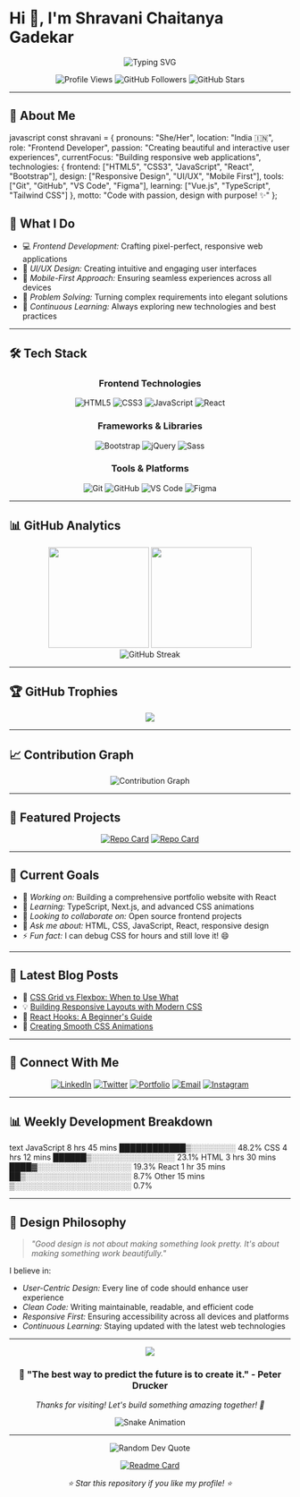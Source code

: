# Hi 👋, I'm Shravani Chaitanya Gadekar

<div align="center">
  <img src="https://readme-typing-svg.herokuapp.com?font=Fira+Code&size=28&duration=3000&pause=1000&color=FF6B9D&center=true&vCenter=true&width=600&lines=A+passionate+frontend+developer;From+India+%F0%9F%87%AE%F0%9F%87%B3;Creating+beautiful+web+experiences;Always+learning+new+technologies" alt="Typing SVG" />
</div>

<div align="center">
  
![Profile Views](https://komarev.com/ghpvc/?username=17shravani&label=Profile%20views&color=ff6b9d&style=for-the-badge)
![GitHub Followers](https://img.shields.io/github/followers/17shravani?logo=github&style=for-the-badge&color=ff6b9d)
![GitHub Stars](https://img.shields.io/github/stars/17shravani?logo=github&style=for-the-badge&color=ff6b9d)

</div>

---

## 🌟 About Me

javascript
const shravani = {
    pronouns: "She/Her",
    location: "India 🇮🇳",
    role: "Frontend Developer",
    passion: "Creating beautiful and interactive user experiences",
    currentFocus: "Building responsive web applications",
    technologies: {
        frontend: ["HTML5", "CSS3", "JavaScript", "React", "Bootstrap"],
        design: ["Responsive Design", "UI/UX", "Mobile First"],
        tools: ["Git", "GitHub", "VS Code", "Figma"],
        learning: ["Vue.js", "TypeScript", "Tailwind CSS"]
    },
    motto: "Code with passion, design with purpose! ✨"
};


## 🚀 What I Do

- 💻 *Frontend Development:* Crafting pixel-perfect, responsive web applications
- 🎨 *UI/UX Design:* Creating intuitive and engaging user interfaces  
- 📱 *Mobile-First Approach:* Ensuring seamless experiences across all devices
- 🔧 *Problem Solving:* Turning complex requirements into elegant solutions
- 🌱 *Continuous Learning:* Always exploring new technologies and best practices

---

## 🛠 Tech Stack

<div align="center">

### Frontend Technologies
![HTML5](https://img.shields.io/badge/HTML5-E34F26?style=for-the-badge&logo=html5&logoColor=white)
![CSS3](https://img.shields.io/badge/CSS3-1572B6?style=for-the-badge&logo=css3&logoColor=white)
![JavaScript](https://img.shields.io/badge/JavaScript-F7DF1E?style=for-the-badge&logo=javascript&logoColor=black)
![React](https://img.shields.io/badge/React-20232A?style=for-the-badge&logo=react&logoColor=61DAFB)

### Frameworks & Libraries
![Bootstrap](https://img.shields.io/badge/Bootstrap-563D7C?style=for-the-badge&logo=bootstrap&logoColor=white)
![jQuery](https://img.shields.io/badge/jQuery-0769AD?style=for-the-badge&logo=jquery&logoColor=white)
![Sass](https://img.shields.io/badge/Sass-CC6699?style=for-the-badge&logo=sass&logoColor=white)

### Tools & Platforms
![Git](https://img.shields.io/badge/Git-F05032?style=for-the-badge&logo=git&logoColor=white)
![GitHub](https://img.shields.io/badge/GitHub-100000?style=for-the-badge&logo=github&logoColor=white)
![VS Code](https://img.shields.io/badge/VS_Code-007ACC?style=for-the-badge&logo=visual-studio-code&logoColor=white)
![Figma](https://img.shields.io/badge/Figma-F24E1E?style=for-the-badge&logo=figma&logoColor=white)

</div>

---

## 📊 GitHub Analytics

<div align="center">
  <img height="180em" src="https://github-readme-stats.vercel.app/api?username=17shravani&show_icons=true&theme=radical&include_all_commits=true&count_private=true&border_color=ff6b9d&bg_color=0d1117&title_color=ff6b9d&icon_color=ff6b9d"/>
  <img height="180em" src="https://github-readme-stats.vercel.app/api/top-langs/?username=17shravani&layout=compact&theme=radical&border_color=ff6b9d&bg_color=0d1117&title_color=ff6b9d"/>
</div>

<div align="center">
  <img src="https://github-readme-streak-stats.herokuapp.com/?user=17shravani&theme=radical&border=ff6b9d&ring=ff6b9d&fire=ff6b9d&currStreakLabel=ff6b9d" alt="GitHub Streak"/>
</div>

---

## 🏆 GitHub Trophies

<div align="center">
  <img src="https://github-profile-trophy.vercel.app/?username=17shravani&theme=radical&no-frame=true&no-bg=true&margin-w=4&row=1&column=6"/>
</div>

---

## 📈 Contribution Graph

<div align="center">
  <img src="https://github-readme-activity-graph.vercel.app/graph?username=17shravani&theme=react-dark&bg_color=0d1117&color=ff6b9d&line=ff6b9d&point=ffffff&area=true&hide_border=true" alt="Contribution Graph"/>
</div>

---

## 💼 Featured Projects

<div align="center">

[![Repo Card](https://github-readme-stats.vercel.app/api/pin/?username=17shravani&repo=responsive-portfolio&theme=radical&border_color=ff6b9d&bg_color=0d1117&title_color=ff6b9d)](https://github.com/17shravani/responsive-portfolio)
[![Repo Card](https://github-readme-stats.vercel.app/api/pin/?username=17shravani&repo=react-todo-app&theme=radical&border_color=ff6b9d&bg_color=0d1117&title_color=ff6b9d)](https://github.com/17shravani/react-todo-app)

</div>

---

## 🎯 Current Goals

- 🔭 *Working on:* Building a comprehensive portfolio website with React
- 🌱 *Learning:* TypeScript, Next.js, and advanced CSS animations
- 👯 *Looking to collaborate on:* Open source frontend projects
- 💬 *Ask me about:* HTML, CSS, JavaScript, React, responsive design
- ⚡ *Fun fact:* I can debug CSS for hours and still love it! 😄

---

## 📝 Latest Blog Posts

<!-- BLOG-POST-LIST:START -->
- 🌟 [CSS Grid vs Flexbox: When to Use What](https://your-blog.com)
- 💡 [Building Responsive Layouts with Modern CSS](https://your-blog.com)
- 🚀 [React Hooks: A Beginner's Guide](https://your-blog.com)
- 🎨 [Creating Smooth CSS Animations](https://your-blog.com)
<!-- BLOG-POST-LIST:END -->

---

## 🤝 Connect With Me

<div align="center">

[![LinkedIn](https://img.shields.io/badge/LinkedIn-0077B5?style=for-the-badge&logo=linkedin&logoColor=white)](https://linkedin.com/in/shravani-gadekar)
[![Twitter](https://img.shields.io/badge/Twitter-1DA1F2?style=for-the-badge&logo=twitter&logoColor=white)](https://twitter.com/17shravani)
[![Portfolio](https://img.shields.io/badge/Portfolio-FF6B9D?style=for-the-badge&logo=google-chrome&logoColor=white)](https://shravani-portfolio.com)
[![Email](https://img.shields.io/badge/Email-D14836?style=for-the-badge&logo=gmail&logoColor=white)](mailto:shravani.gadekar@example.com)
[![Instagram](https://img.shields.io/badge/Instagram-E4405F?style=for-the-badge&logo=instagram&logoColor=white)](https://instagram.com/17shravani)

</div>

---

## 📊 Weekly Development Breakdown

<!--START_SECTION:waka-->
text
JavaScript   8 hrs 45 mins   ████████████▒░░░░░░░░   48.2%
CSS          4 hrs 12 mins   ██████▒░░░░░░░░░░░░░░░   23.1%
HTML         3 hrs 30 mins   ████▓░░░░░░░░░░░░░░░░░   19.3%
React        1 hr 35 mins    ██▒░░░░░░░░░░░░░░░░░░░    8.7%
Other        15 mins         ▒░░░░░░░░░░░░░░░░░░░░░    0.7%

<!--END_SECTION:waka-->

---

## 🎨 Design Philosophy

> *"Good design is not about making something look pretty. It's about making something work beautifully."*

I believe in:
- *User-Centric Design:* Every line of code should enhance user experience
- *Clean Code:* Writing maintainable, readable, and efficient code
- *Responsive First:* Ensuring accessibility across all devices and platforms
- *Continuous Learning:* Staying updated with the latest web technologies

---

<div align="center">
  
  <img src="https://capsule-render.vercel.app/api?type=waving&color=gradient&customColorList=12&height=100&section=footer"/>
  
  ### 💫 "The best way to predict the future is to create it." - Peter Drucker
  
  *Thanks for visiting! Let's build something amazing together! 🚀*
  
  ![Snake Animation](https://github.com/17shravani/17shravani/blob/output/github-contribution-grid-snake-dark.svg)
  
</div>

---

<div align="center">
  <img src="https://quotes-github-readme.vercel.app/api?type=horizontal&theme=radical&border=true" alt="Random Dev Quote"/>
</div>

<div align="center">
  
  [![Readme Card](https://github-readme-stats.vercel.app/api/pin/?username=github&repo=gitignore&theme=radical&border_color=ff6b9d)](https://github.com/github/gitignore)
  
  *⭐ Star this repository if you like my profile! ⭐*
  
</div>
